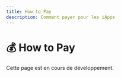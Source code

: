 ```yaml
---
title: How to Pay
description: Comment payer pour les iApps
---
```


# 💰 How to Pay

Cette page est en cours de développement.

<!-- TODO: Ajouter le guide de paiement -->
